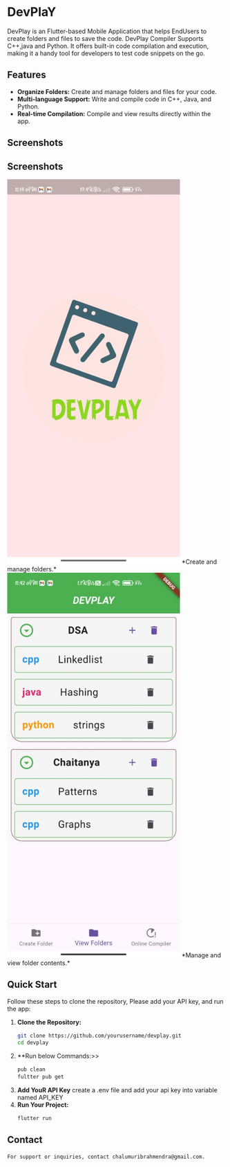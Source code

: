 # DevPlaY
DevPlay is an Flutter-based Mobile Application that  helps EndUsers to create folders and files to save the code.
DevPlay Compiler Supports C++,java and Python.
It offers built-in code compilation and execution, making it a handy tool for developers to test code snippets on the go.
## Features

- **Organize Folders:** Create and manage folders and files for your code.
- **Multi-language Support:** Write and compile code in C++, Java, and Python.
- **Real-time Compilation:** Compile and view results directly within the app.

## Screenshots
## Screenshots

<img src="assets/ss1.jpg" alt="Home Screen" width="400"/>
*Create and manage folders.*

<img src="assets/ss2.jpg" alt="View Folders" width="400"/>
*Manage and view folder contents.*



[//]: # (![Home Screen]&#40;assets/ss1.jpg&#41;)

[//]: # (*Create and manage folders.*)

[//]: # ()
[//]: # (![View Folders]&#40;assets/ss2.jpg&#41;)

[//]: # (*Manage and view folder contents.*)

[//]: # ()
[//]: # (![ADD FOLDER]&#40;assets/ss3.jpg&#41;)

[//]: # (*Add Folders or Files.*)

[//]: # ()
[//]: # (![Delete Folder]&#40;assets/ss4.jpg&#41;)

[//]: # (*Delete Your Folders*)

[//]: # ()
[//]: # (![Compiler Screen ]&#40;assets/ss5.jpg&#41;)

[//]: # (*View real-time compilation results.*)

[//]: # ()
[//]: # (![Compilation Result Screen]&#40;assets/ss6.jpg&#41;)

[//]: # (*Result Screen*)



## Quick Start

Follow these steps to clone the repository, Please add your API key, and run the app:

1. **Clone the Repository:**
   ```bash
   git clone https://github.com/yourusername/devplay.git
   cd devplay
2. **Run below Commands:>>
   ```bash
   pub clean
   fultter pub get
3. **Add YouR API Key**
     create a .env file and add your api key into variable named API_KEY
4. **Run Your Project:**
    ```bash
    flutter run
   
## Contact
    For support or inquiries, contact chalumuribrahmendra@gmail.com.

